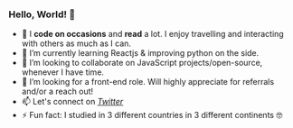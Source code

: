### Hello, World! 👋

<!--
**mudu93/mudu93** is a ✨ _special_ ✨ repository because its `README.md` (this file) appears on your GitHub profile.

Here are some ideas to get you started:
-->
- 🔭 I **code on occasions** and **read** a lot. I enjoy travelling and interacting with others as much as I can.
- 🌱 I’m currently learning Reactjs & improving python on the side.
- 👯 I’m looking to collaborate on JavaScript projects/open-source, whenever I have time.
- 🤔 I’m looking for a front-end role. Will highly appreciate for referrals and/or a reach out!
- 📫 Let's connect on _[Twitter](https://twitter.com/MuduSugal)_
- ⚡ Fun fact: I studied in 3 different countries in 3 different continents :nerd_face:

